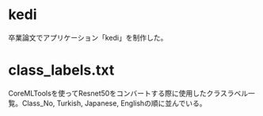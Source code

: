 # kedi
卒業論文でアプリケーション「kedi」を制作した。

# class_labels.txt
CoreMLToolsを使ってResnet50をコンバートする際に使用したクラスラベル一覧。Class_No, Turkish, Japanese, Englishの順に並んでいる。
